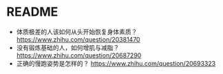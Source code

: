 # README

- 体质极差的人该如何从头开始恢复身体素质？https://www.zhihu.com/question/20381470
- 没有锻炼基础的人，如何增肌与减脂？ https://www.zhihu.com/question/20687290
- 正确的慢跑姿势是怎样的？ https://www.zhihu.com/question/20693323